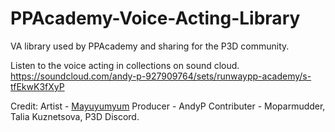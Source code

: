 # PPAcademy-Voice-Acting-Library
VA library used by PPAcademy and sharing for the P3D community.

Listen to the voice acting in collections on sound cloud.<br/>
https://soundcloud.com/andy-p-927909764/sets/runwaypp-academy/s-tfEkwK3fXyP

Credit:
Artist - <a href="https://www.fiverr.com/mayuyumyum">Mayuyumyum</a>
Producer - AndyP
Contributer - Moparmudder, Talia Kuznetsova, P3D Discord.
